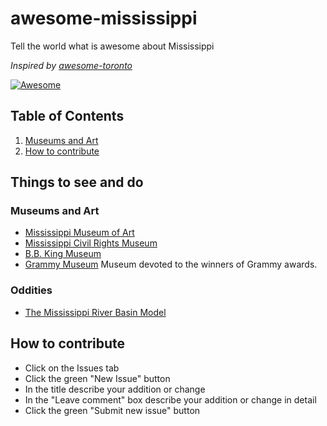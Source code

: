 # awesome-mississippi
Tell the world what is awesome about Mississippi

*Inspired by [awesome-toronto](https://github.com/rodolfobandeira/awesome-toronto)*

[![Awesome](https://cdn.rawgit.com/sindresorhus/awesome/d7305f38d29fed78fa85652e3a63e154dd8e8829/media/badge.svg)](https://github.com/sindresorhus/awesome)

## Table of Contents

  1. [Museums and Art](#museums-and-art)
  2. [How to contribute](#how-to-contribute)


## Things to see and do
### Museums and Art
- [Mississippi Museum of Art](http://www.msmuseumart.org/)
- [Mississippi Civil Rights Museum](https://mcrm.mdah.ms.gov/)
- [B.B. King Museum](https://bbkingmuseum.org/) 
- [Grammy Museum](https://www.grammymuseum.org/) Museum devoted to the winners of Grammy awards.
### Oddities
- [The Mississippi River Basin Model](https://www.atlasobscura.com/places/the-mississippi-river-basin-model-jackson-mississippi)

## How to contribute
- Click on the Issues tab
- Click the green "New Issue" button
- In the title describe your addition or change
- In the "Leave comment" box describe your addition or change in detail
- Click the green "Submit new issue" button
